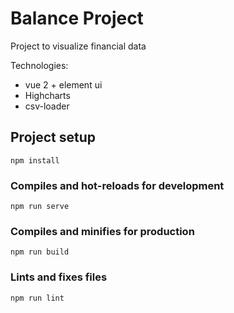 # Balance Project
Project to visualize financial data

Technologies:
- vue 2 + element ui
- Highcharts
- csv-loader



## Project setup
```
npm install
```

### Compiles and hot-reloads for development
```
npm run serve
```

### Compiles and minifies for production
```
npm run build
```

### Lints and fixes files
```
npm run lint
```
